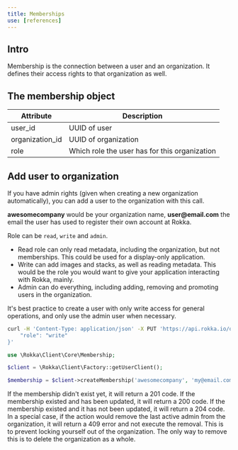 ```yaml
---
title: Memberships
use: [references]
---
```


## Intro

Membership is the connection between a user and an organization. It defines their access rights to that organization as well.

## The membership object

| Attribute | Description |
| -------------- | ------------- |
| user_id | UUID of user |
| organization_id | UUID of organization |
| role | Which role the user has for this organization |

## Add user to organization

If you have admin rights (given when creating a new organization automatically), you can add a user to the organization with this call.

__awesomecompany__ would be your organization name, __user@email.com__ the email the user has used to register their own account at Rokka.

Role can be `read`, `write` and `admin`.

- Read role can only read metadata, including the organization, but not memberships. This could be used for a display-only application.
- Write can add images and stacks, as well as reading metadata. This would be the role you would want to give your application interacting with Rokka, mainly.
- Admin can do everything, including adding, removing and promoting users in the organization.

It's best practice to create a user with only write access for general operations, and only use the admin user when necessary.

```bash
curl -H 'Content-Type: application/json' -X PUT 'https://api.rokka.io/organizations/awesomecompany/memberships/user@email.com' -d '{
    "role": "write"
}'
```

```php
use \Rokka\Client\Core\Membership;

$client = \Rokka\Client\Factory::getUserClient();

$membership = $client->createMembership('awesomecompany', 'my@email.com', Membership::ROLE_WRITE);
```

If the membership didn't exist yet, it will return a 201 code.
If the membership existed and has been updated, it will return a 200 code.
If the membership existed and it has not been updated, it will return a 204 code.
In a special case, if the action would remove the last active admin from the organization, it will return a 409 error and not execute the removal. This is to prevent locking yourself out of the organization. The only way to remove this is to delete the organization as a whole.
